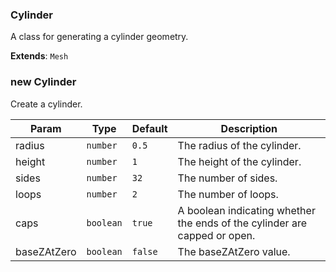 <a name="Cylinder"></a>

### Cylinder 
A class for generating a cylinder geometry.


**Extends**: <code>Mesh</code>  
<a name="new_Cylinder_new"></a>

### new Cylinder
Create a cylinder.


| Param | Type | Default | Description |
| --- | --- | --- | --- |
| radius | <code>number</code> | <code>0.5</code> | The radius of the cylinder. |
| height | <code>number</code> | <code>1</code> | The height of the cylinder. |
| sides | <code>number</code> | <code>32</code> | The number of sides. |
| loops | <code>number</code> | <code>2</code> | The number of loops. |
| caps | <code>boolean</code> | <code>true</code> | A boolean indicating whether the ends of the cylinder are capped or open. |
| baseZAtZero | <code>boolean</code> | <code>false</code> | The baseZAtZero value. |

